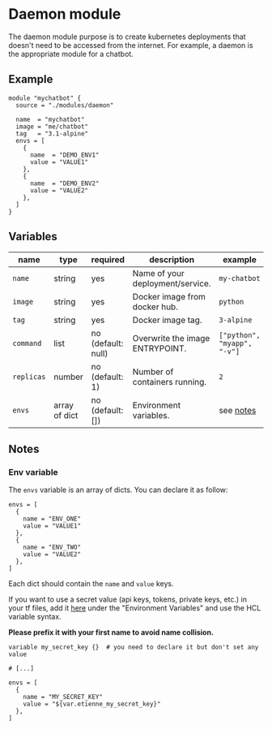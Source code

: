 # Daemon module

The daemon module purpose is to create kubernetes deployments that doesn't need to be accessed from the internet.
For example, a daemon is the appropriate module for a chatbot.

## Example

```hcl
module "mychatbot" {
  source = "./modules/daemon"

  name  = "mychatbot"
  image = "me/chatbot"
  tag   = "3.1-alpine"
  envs = [
    {
      name  = "DEMO_ENV1"
      value = "VALUE1"
    },
    {
      name  = "DEMO_ENV2"
      value = "VALUE2"
    },
  ]
}
```

## Variables

| name | type | required | description | example |
| ---- | ---- | -------- | ----------- | ------- |
| `name` | string | yes | Name of your deployment/service. | `my-chatbot` |
| `image` | string | yes | Docker image from docker hub. | `python` |
| `tag` | string | yes | Docker image tag. | `3-alpine` |
| `command` | list | no (default: null) | Overwrite the image ENTRYPOINT. | `["python", "myapp", "-v"]` | 
| `replicas` | number | no (default: 1) | Number of containers running.  | `2` |
| `envs` | array of dict | no (default: []) | Environment variables. | see [notes](##notes) |

## Notes

### Env variable

The `envs` variable is an array of dicts.
You can declare it as follow:

```hcl
envs = [
  {
    name = "ENV_ONE"
    value = "VALUE1"
  },
  {
    name = "ENV_TWO"
    value = "VALUE2"
  },
]
```
Each dict should contain the `name` and `value` keys.

If you want to use a secret value (api keys, tokens, private keys, etc.) in your tf files, add it [here](https://app.terraform.io/app/manavore/workspaces/manak8s/variables) under the "Environment Variables" and use the HCL variable syntax.

**Please prefix it with your first name to avoid name collision.**

```hcl
variable my_secret_key {}  # you need to declare it but don't set any value

# [...]

envs = [
  {
    name = "MY_SECRET_KEY"
    value = "${var.etienne_my_secret_key}"
  },
]
```
